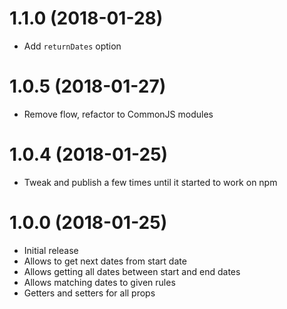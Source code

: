 # 1.1.0 (2018-01-28)
  - Add `returnDates` option
# 1.0.5 (2018-01-27)
  - Remove flow, refactor to CommonJS modules
# 1.0.4 (2018-01-25)
  - Tweak and publish a few times until it started to work on npm
# 1.0.0 (2018-01-25)
  - Initial release
  - Allows to get next dates from start date
  - Allows getting all dates between start and end dates
  - Allows matching dates to given rules
  - Getters and setters for all props